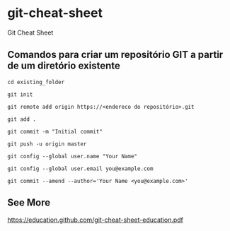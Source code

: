 # git-cheat-sheet
Git Cheat Sheet

## Comandos para criar um repositório GIT a partir de um diretório existente

`cd existing_folder`

`git init`

`git remote add origin https://<endereco do repositório>.git`

`git add .`

`git commit -m "Initial commit"`

`git push -u origin master`

`git config --global user.name "Your Name"`

`git config --global user.email you@example.com`

`git commit --amend --author='Your Name <you@example.com>'`

## See More

https://education.github.com/git-cheat-sheet-education.pdf
